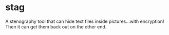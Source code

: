 # stag
A stenography tool that can hide text files inside pictures...with encryption! Then it can get them back out on the other end.
